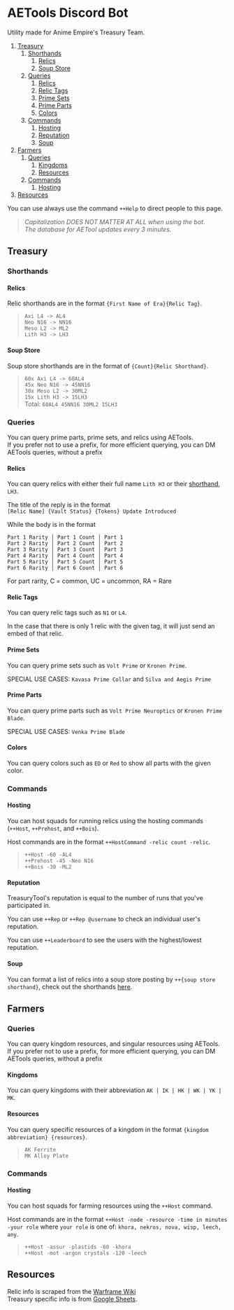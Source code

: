 # AETools Discord Bot

Utility made for Anime Empire's Treasury Team.

1. [Treasury](#treasury)
	1. [Shorthands](#shorthands)
		1. [Relics](#relics)
		2. [Soup Store](#soup-store)
	2. [Queries](#queries)
		1. [Relics](#relics1)
		2. [Relic Tags](#relic-tags)
		3. [Prime Sets](#prime-sets)
		4. [Prime Parts](#prime-parts)
		5. [Colors](#colors)
	3. [Commands](#commands)
	    1. [Hosting](#hosting)
	    2. [Reputation](#reputation)
	    3. [Soup](#soup)
2. [Farmers](#farmers)
	1. [Queries](#queries1)
		1. [Kingdoms](#kingdoms)
		2. [Resources](#resources)
	2. [Commands](#commands1)
	    1. [Hosting](#hosting1)
3. [Resources](#resources)

You can use always use the command `++Help` to direct people to this page.

> *Capitalization DOES NOT MATTER AT ALL when using the bot.*
<br/>*The database for AETool updates every 3 minutes.*

## Treasury

### Shorthands

#### Relics

Relic shorthands are in the format `{First Name of Era}{Relic Tag}`.

>`Axi L4 -> AL4`
<br/>`Neo N16 -> NN16`
<br/>`Meso L2 -> ML2`
<br/>`Lith H3 -> LH3`

#### Soup Store

Soup store shorthands are in the format of `{Count}{Relic Shorthand}`.

>`60x Axi L4 -> 60AL4`
<br/>`45x Neo N16 -> 45NN16`
<br/>`30x Meso L2 -> 30ML2`
<br/>`15x Lith H3 -> 15LH3`
<br/>Total: `60AL4 45NN16 30ML2 15LH3`

### Queries

You can query prime parts, prime sets, and relics using AETools.
<br/> If you prefer not to use a prefix, for more efficient querying, you can DM AETools queries, without a prefix

<div id="relics1"></div>

#### Relics
You can query relics with either their full name `Lith H3` or their [shorthand](#relics), `LH3`.

The title of the reply is in the format
<br/>`[Relic Name] {Vault Status} {Tokens} Update Introduced`

While the body is in the format
```
Part 1 Rarity │ Part 1 Count │ Part 1
Part 2 Rarity │ Part 2 Count │ Part 2
Part 3 Rarity │ Part 3 Count │ Part 3
Part 4 Rarity │ Part 4 Count │ Part 4
Part 5 Rarity │ Part 5 Count │ Part 5
Part 6 Rarity │ Part 6 Count │ Part 6
```
For part rarity, C = common, UC = uncommon, RA = Rare

#### Relic Tags
You can query relic tags such as `N1` or `L4`.

In the case that there is only 1 relic with the given tag, it will just send an embed of that relic.

#### Prime Sets
You can query prime sets such as `Volt Prime` or `Kronen Prime`.

SPECIAL USE CASES: `Kavasa Prime Collar` and `Silva and Aegis Prime`

#### Prime Parts
You can query prime parts such as `Volt Prime Neuroptics` or `Kronen Prime Blade`.

SPECIAL USE CASES: `Venka Prime Blade`

#### Colors
You can query colors such as `ED` or `Red` to show all parts with the given color.

### Commands

#### Hosting
You can host squads for running relics using the hosting commands (`++Host`, `++Prehost`, and `++Bois`).

Host commands are in the format `++HostCommand -relic count -relic`.

> `++Host -60 -AL4`
<br/>`++Prehost -45 -Neo N16`
<br/>`++Bois -30 -ML2`

#### Reputation
TreasuryTool's reputation is equal to the number of runs that you've participated in.

You can use `++Rep` or `++Rep @username` to check an individual user's reputation.

You can use `++Leaderboard` to see the users with the highest/lowest reputation.

#### Soup
You can format a list of relics into a soup store posting by `++{soup store shorthand}`, check out the shorthands [here](#soup-store).

## Farmers

<div id="queries1"></div>

### Queries

You can query kingdom resources, and singular resources using AETools.
<br/> If you prefer not to use a prefix, for more efficient querying, you can DM AETools queries, without a prefix

#### Kingdoms
You can query kingdoms with their abbreviation `AK | IK | HK | WK | YK | MK`.

#### Resources
You can query specific resources of a kingdom in the format `{kingdom abbreviation} {resources}`.

> `AK Ferrite`
<br/>`MK Alloy Plate`

<div id="commands1"></div>

### Commands

<div id="hosting1"></div>

#### Hosting
You can host squads for farming resources using the `++Host` command.

Host commands are in the format `++Host -node -resource -time in minutes -your role` where `your role` is one of: `khora, nekros, nova, wisp, leech, any`.

> `++Host -assur -plastids -60 -khora`
<br/>`++Host -mot -argon crystals -120 -leech`

## Resources

Relic info is scraped from the [Warframe Wiki](https://warframe.fandom.com/wiki/Void_Relic)
<br/>Treasury specific info is from [Google Sheets](https://docs.google.com/spreadsheets/d/14Lxib9u73S8lGJjbWrgiXXhfP3NFyzbH_aqh-gwMyn8/edit#gid=0).
